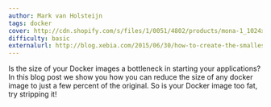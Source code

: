 ```yaml
---
author: Mark van Holsteijn
tags: docker
cover: http://cdn.shopify.com/s/files/1/0051/4802/products/mona-1_1024x1024.jpg?v=1447180277
difficulty: basic
externalurl: http://blog.xebia.com/2015/06/30/how-to-create-the-smallest-possible-docker-container-of-any-image/
---
```

Is the size of your Docker images a bottleneck in starting your applications? In this blog post we show you how you can reduce the size of any docker image to just a few percent of the original. So is your Docker image too fat, try stripping it!
